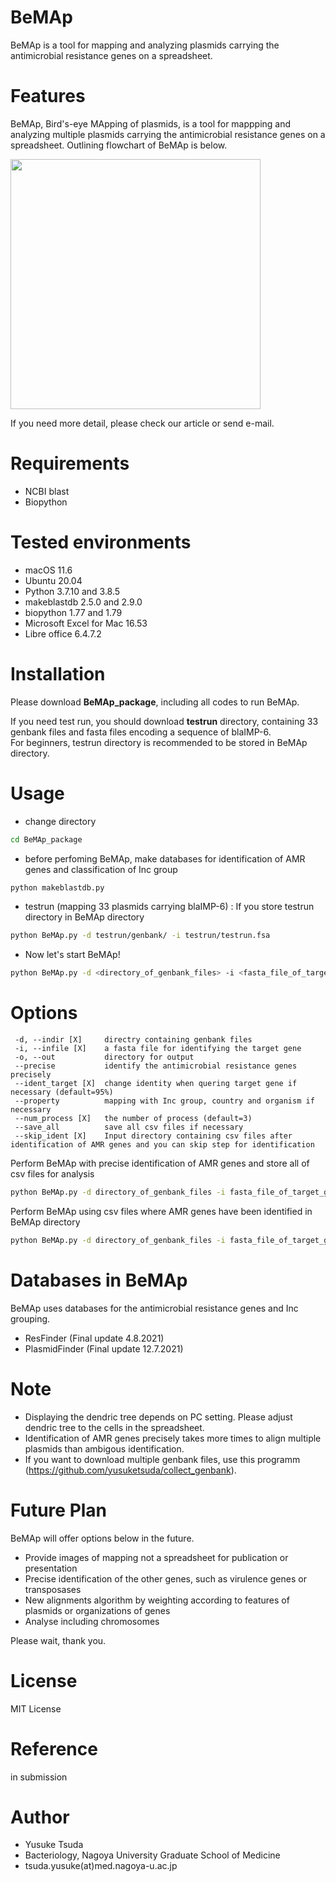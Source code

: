 # BeMAp
BeMAp is a tool for mapping and analyzing plasmids carrying the antimicrobial resistance genes on a spreadsheet.

# Features
BeMAp, Bird's-eye MApping of plasmids, is a tool for mappping and analyzing multiple plasmids carrying the antimicrobial resistance genes on a spreadsheet.
Outlining flowchart of BeMAp is below.

<img src="https://user-images.githubusercontent.com/89430651/138423530-dfa53397-c8b3-4dca-aa56-9d4c8f7a6fed.png" width="400">

If you need more detail, please check our article or send e-mail.


# Requirements 
* NCBI blast
* Biopython

# Tested environments
* macOS 11.6
* Ubuntu 20.04
* Python 3.7.10 and 3.8.5
* makeblastdb 2.5.0 and 2.9.0
* biopython 1.77 and 1.79
* Microsoft Excel for Mac 16.53
* Libre office 6.4.7.2

# Installation
Please download **BeMAp_package**, including all codes to run BeMAp.

If you need test run, you should download **testrun** directory, containing 33 genbank files and fasta files encoding a sequence of blaIMP-6.  
For beginners, testrun directory is recommended to be stored in BeMAp directory.

# Usage
* change directory
```bash
cd BeMAp_package
```

* before perfoming BeMAp, make databases for identification of AMR genes and classification of Inc group
```bash
python makeblastdb.py
```

* testrun (mapping 33 plasmids carrying blaIMP-6) : If you store testrun directory in BeMAp directory
```bash
python BeMAp.py -d testrun/genbank/ -i testrun/testrun.fsa
```

* Now let's start BeMAp!
```bash
python BeMAp.py -d <directory_of_genbank_files> -i <fasta_file_of_target_gene>
```

# Options
```
 -d, --indir [X]     directry containing genbank files 
 -i, --infile [X]    a fasta file for identifying the target gene 
 -o, --out           directory for output 
 --precise           identify the antimicrobial resistance genes precisely 
 --ident_target [X]  change identity when quering target gene if necessary (default=95%) 
 --property          mapping with Inc group, country and organism if necessary 
 --num_process [X]   the number of process (default=3) 
 --save_all          save all csv files if necessary 
 --skip_ident [X]    Input directory containing csv files after identification of AMR genes and you can skip step for identification 
```
Perform BeMAp with precise identification of AMR genes and store all of csv files for analysis
```bash
python BeMAp.py -d directory_of_genbank_files -i fasta_file_of_target_gene --precise --save_all
```
Perform BeMAp using csv files where AMR genes have been identified in BeMAp directory 
```bash
python BeMAp.py -d directory_of_genbank_files -i fasta_file_of_target_gene --skip_ident AMRs/
```

# Databases in BeMAp
BeMAp uses databases for the antimicrobial resistance genes and Inc grouping.
* ResFinder (Final update 4.8.2021)
* PlasmidFinder (Final update 12.7.2021)

# Note
* Displaying the dendric tree depends on PC setting. Please adjust dendric tree to the cells in the spreadsheet.
* Identification of AMR genes precisely takes more times to align multiple plasmids than ambigous identification.
* If you want to download multiple genbank files, use this programm (https://github.com/yusuketsuda/collect_genbank).

# Future Plan
BeMAp will offer options below in the future.

* Provide images of mapping not a spreadsheet for publication or presentation
* Precise identification of the other genes, such as virulence genes or transposases
* New alignments algorithm by weighting according to features of plasmids or organizations of genes
* Analyse including chromosomes

Please wait, thank you.

# License
MIT License

# Reference
in submission

# Author
* Yusuke Tsuda
* Bacteriology, Nagoya University Graduate School of Medicine
* tsuda.yusuke(at)med.nagoya-u.ac.jp
